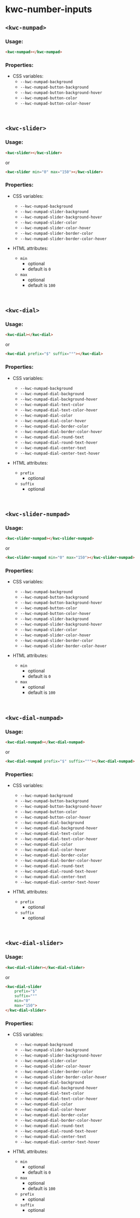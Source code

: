 # kwc-number-inputs

## `<kwc-numpad>`

### Usage:
```html
<kwc-numpad></kwc-numpad>
```

### Properties:
- CSS variables:
    - `--kwc-numpad-background`
    - `--kwc-numpad-button-background`
    - `--kwc-numpad-button-background-hover`
    - `--kwc-numpad-button-color`
    - `--kwc-numpad-button-color-hover`

<br/>

## `<kwc-slider>`

### Usage:
```html
<kwc-slider></kwc-slider>
```
  
or  
  
```html
<kwc-slider min="0" max="150"></kwc-slider>
```

### Properties:
- CSS variables:
    - `--kwc-numpad-background`
    - `--kwc-numpad-slider-background`
    - `--kwc-numpad-slider-background-hover`
    - `--kwc-numpad-slider-color`
    - `--kwc-numpad-slider-color-hover`
    - `--kwc-numpad-slider-border-color`
    - `--kwc-numpad-slider-border-color-hover`

- HTML attributes:
    - `min`
        - optional
        - default is `0`
    - `max`
        - optional
        - default is `100`

<br/>

## `<kwc-dial>`

### Usage:
```html
<kwc-dial></kwc-dial>
```
  
or  
  
```html
<kwc-dial prefix="$" suffix="°"></kwc-dial>
```

### Properties:
- CSS variables:
  
    - `--kwc-numpad-background`
    - `--kwc-numpad-dial-background`
    - `--kwc-numpad-dial-background-hover`
    - `--kwc-numpad-dial-text-color`
    - `--kwc-numpad-dial-text-color-hover`
    - `--kwc-numpad-dial-color`
    - `--kwc-numpad-dial-color-hover`
    - `--kwc-numpad-dial-border-color`
    - `--kwc-numpad-dial-border-color-hover`
    - `--kwc-numpad-dial-round-text`
    - `--kwc-numpad-dial-round-text-hover`
    - `--kwc-numpad-dial-center-text`
    - `--kwc-numpad-dial-center-text-hover`

- HTML attributes:
    - `prefix`
        - optional
    - `suffix`
        - optional

<br/>

## `<kwc-slider-numpad>`

### Usage:
```html
<kwc-slider-numpad></kwc-slider-numpad>
```
  
or  
  
```html
<kwc-slider-numpad min="0" max="150"></kwc-slider-numpad>
```

### Properties:
- CSS variables:
    - `--kwc-numpad-background`
    - `--kwc-numpad-button-background`
    - `--kwc-numpad-button-background-hover`
    - `--kwc-numpad-button-color`
    - `--kwc-numpad-button-color-hover`
    - `--kwc-numpad-slider-background`
    - `--kwc-numpad-slider-background-hover`
    - `--kwc-numpad-slider-color`
    - `--kwc-numpad-slider-color-hover`
    - `--kwc-numpad-slider-border-color`
    - `--kwc-numpad-slider-border-color-hover`

- HTML attributes:
    - `min`
        - optional
        - default is `0`
    - `max`
        - optional
        - default is `100`

<br/>

## `<kwc-dial-numpad>`

### Usage:
```html
<kwc-dial-numpad></kwc-dial-numpad>
```
  
or  
  
```html
<kwc-dial-numpad prefix="$" suffix="°"></kwc-dial-numpad>
```

### Properties:
- CSS variables:
    - `--kwc-numpad-background`
    - `--kwc-numpad-button-background`
    - `--kwc-numpad-button-background-hover`
    - `--kwc-numpad-button-color`
    - `--kwc-numpad-button-color-hover`
    - `--kwc-numpad-dial-background`
    - `--kwc-numpad-dial-background-hover`
    - `--kwc-numpad-dial-text-color`
    - `--kwc-numpad-dial-text-color-hover`
    - `--kwc-numpad-dial-color`
    - `--kwc-numpad-dial-color-hover`
    - `--kwc-numpad-dial-border-color`
    - `--kwc-numpad-dial-border-color-hover`
    - `--kwc-numpad-dial-round-text`
    - `--kwc-numpad-dial-round-text-hover`
    - `--kwc-numpad-dial-center-text`
    - `--kwc-numpad-dial-center-text-hover`

- HTML attributes:
    - `prefix`
        - optional
    - `suffix`
        - optional

<br/>

## `<kwc-dial-slider>`

### Usage:
```html
<kwc-dial-slider></kwc-dial-slider>
```
  
or  
  
```html
<kwc-dial-slider
    prefix="$"
    suffix="°"
    min="0"
    max="150">
</kwc-dial-slider>
```

### Properties:
- CSS variables:
    - `--kwc-numpad-background`
    - `--kwc-numpad-slider-background`
    - `--kwc-numpad-slider-background-hover`
    - `--kwc-numpad-slider-color`
    - `--kwc-numpad-slider-color-hover`
    - `--kwc-numpad-slider-border-color`
    - `--kwc-numpad-slider-border-color-hover`
    - `--kwc-numpad-dial-background`
    - `--kwc-numpad-dial-background-hover`
    - `--kwc-numpad-dial-text-color`
    - `--kwc-numpad-dial-text-color-hover`
    - `--kwc-numpad-dial-color`
    - `--kwc-numpad-dial-color-hover`
    - `--kwc-numpad-dial-border-color`
    - `--kwc-numpad-dial-border-color-hover`
    - `--kwc-numpad-dial-round-text`
    - `--kwc-numpad-dial-round-text-hover`
    - `--kwc-numpad-dial-center-text`
    - `--kwc-numpad-dial-center-text-hover`

- HTML attributes:
    - `min`
        - optional
        - default is `0`
    - `max`
        - optional
        - default is `100`
    - `prefix`
        - optional
    - `suffix`
        - optional
